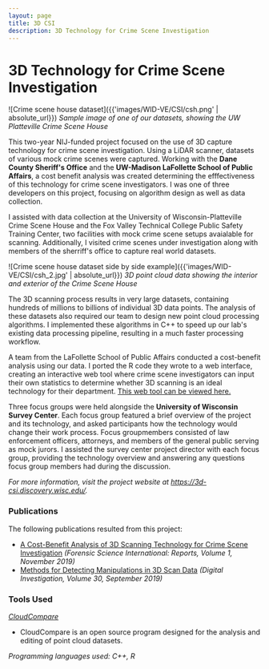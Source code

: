 ```yaml
---
layout: page
title: 3D CSI
description: 3D Technology for Crime Scene Investigation
---
```


# 3D Technology for Crime Scene Investigation

![Crime scene house dataset]({{'images/WID-VE/CSI/csh.png' | absolute_url}})
*Sample image of one of our datasets, showing the UW Platteville Crime Scene House*

This two-year NIJ-funded project focused on the use of 3D capture technology for crime scene investigation. Using a LiDAR scanner, datasets of various mock crime scenes were captured. Working with the **Dane County Sheriff's Office** and the **UW-Madison LaFollette School of Public Affairs**, a cost benefit analysis was created determining the efffectiveness of this technology for crime scene investigators. I was one of three developers on this project, focusing on algorithm design as well as data collection.

I assisted with data collection at the University of Wisconsin-Platteville Crime Scene House and the Fox Valley Technical College Public Safety Training Center, two facilities with mock crime scene setups avaialable for scanning. Additionally, I visited crime scenes under investigation along with members of the sherriff's office to capture real world datasets.

![Crime scene house dataset side by side example]({{'images/WID-VE/CSI/csh_2.jpg' | absolute_url}})
*3D point cloud data showing the interior and exterior of the Crime Scene House*

The 3D scanning process results in very large datasets, containing hundreds of millions to billions of individual 3D data points. The analysis of these datasets also required our team to design new point cloud processing algorithms. I implemented these algorithms in C++ to speed up our lab's existing data processing pipeline, resulting in a much faster processing workflow.

A team from the LaFollette School of Public Affairs conducted a cost-benefit analysis using our data. I ported the R code they wrote to a web interface, creating an interactive web tool where crime scene investigators can input their own statistics to determine whether 3D scanning is an ideal technology for their department. [This web tool can be viewed here.](https://3d-csi-app.discovery.wisc.edu/)

Three focus groups were held alongside the **University of Wisconsin Survey Center**. Each focus group featured a brief overview of the project and its technology, and asked participants how the technology would change their work process. Focus groupmembers consisted of law enforcement officers, attorneys, and members of the general public serving as mock jurors. I assisted the survey center project director with each focus group, providing the technology overview and answering any questions focus group members had during the discussion.

*For more information, visit the project website at <https://3d-csi.discovery.wisc.edu/>.*

### Publications

The following publications resulted from this project:
- [A Cost-Benefit Analysis of 3D Scanning Technology for Crime Scene Investigation](https://www.sciencedirect.com/science/article/pii/S2665910719300258) *(Forensic Science International: Reports, Volume 1, November 2019)*
- [Methods for Detecting Manipulations in 3D Scan Data](https://www.sciencedirect.com/science/article/pii/S1742287619301793) *(Digital Investigation, Volume 30, September 2019)*

### Tools Used

*[CloudCompare](https://www.danielgm.net/cc/)*
- CloudCompare is an open source program designed for the analysis and editing of point cloud datasets.

*Programming languages used: C++, R*